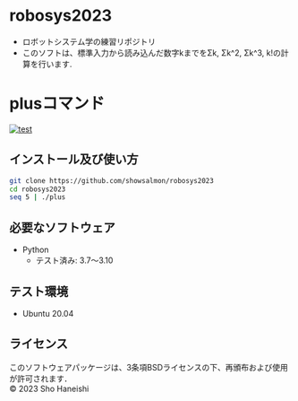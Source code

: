 # robosys2023
* ロボットシステム学の練習リポジトリ  
* このソフトは、標準入力から読み込んだ数字kまでをΣk, Σk^2, Σk^3, k!の計算を行います.

# plusコマンド
[![test](https://github.com/showsalmon/robosys202x/actions/workflows/test.yml/badge.svg)](https://github.com/showsalmon/robosys202x/actions/workflows/test.yml)

## インストール及び使い方  
```bash   
git clone https://github.com/showsalmon/robosys2023  
cd robosys2023  
seq 5 | ./plus  
```  

## 必要なソフトウェア
* Python
  * テスト済み: 3.7～3.10

## テスト環境
* Ubuntu 20.04

## ライセンス
このソフトウェアパッケージは、3条項BSDライセンスの下、再頒布および使用が許可されます．   
© 2023 Sho Haneishi
